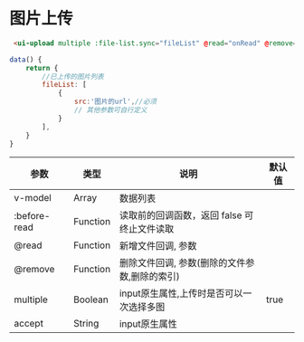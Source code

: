 # 图片上传

```html
 <ui-upload multiple :file-list.sync="fileList" @read="onRead" @remove="onRemove"></ui-upload>
```

```js
data() {
    return {
        //已上传的图片列表
        fileList: [
            {
                src:'图片的url',//必须
                // 其他参数可自行定义
            }
        ], 
    }
}
```


参数         |      类型       |      说明                                               | 默认值
-------------|-----------------|---------------------------------------------------------|---------
v-model      |    Array        |   数据列表                                              |
:before-read |    Function     |   读取前的回调函数，返回 false 可终止文件读取           |  
@read        |    Function     |   新增文件回调, 参数                                    |  
@remove      |    Function     |   删除文件回调, 参数(删除的文件参数,删除的索引)         |  
multiple     |    Boolean      |   input原生属性,上传时是否可以一次选择多图              |   true     
accept       |    String       |   input原生属性                                         |        
